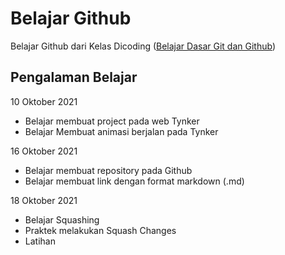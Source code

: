 # Belajar Github
Belajar Github dari Kelas Dicoding 
([Belajar Dasar Git dan Github](https://www.dicoding.com/academies/317))

## Pengalaman Belajar
10 Oktober 2021
- Belajar membuat project pada web Tynker
- Belajar Membuat animasi berjalan pada Tynker

16 Oktober 2021
- Belajar membuat repository pada Github
- Belajar membuat link dengan format markdown (.md)

18 Oktober 2021
- Belajar Squashing
- Praktek melakukan Squash Changes
- Latihan

